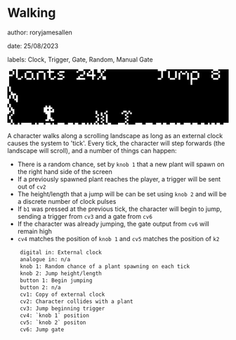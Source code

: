 # Walking

author: roryjamesallen

date: 25/08/2023

labels: Clock, Trigger, Gate, Random, Manual Gate

![Example screen](walking-docs/example_screen.png)

A character walks along a scrolling landscape as long as an external clock causes the system to 'tick'. Every tick, the character will step forwards (the landscape will scroll), and a number of things can happen:
- There is a random chance, set by `knob 1` that a new plant will spawn on the right hand side of the screen
- If a previously spawned plant reaches the player, a trigger will be sent out of `cv2`
- The height/length that a jump will be can be set using `knob 2` and will be a discrete number of clock pulses
- If `b1` was pressed at the previous tick, the character will begin to jump, sending a trigger from `cv3` and a gate from `cv6`
- If the character was already jumping, the gate output from `cv6` will remain high
- `cv4` matches the position of `knob 1` and `cv5` matches the position of `k2`

```
    digital in: External clock
    analogue in: n/a
    knob 1: Random chance of a plant spawning on each tick
    knob 2: Jump height/length
    button 1: Begin jumping
    button 2: n/a
    cv1: Copy of external clock
    cv2: Character collides with a plant
    cv3: Jump beginning trigger
    cv4: `knob 1` position
    cv5: `knob 2` positon
    cv6: Jump gate
```
